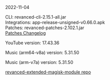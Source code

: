 2022-11-04
  
CLI: revanced-cli-2.15.1-all.jar  
Integrations: app-release-unsigned-v0.66.0.apk  
Patches: revanced-patches-2.102.1.jar  
[Patches Changelog](https://github.com/inotia00/revanced-patches/releases/tag/v2.102.1)  

YouTube version: 17.43.36  

Music (arm64-v8a) version: 5.31.50  

Music (arm-v7a) version: 5.31.50  

[revanced-extended-magisk-module repo](https://github.com/MatadorProBr/revanced-extended-magisk-module)

